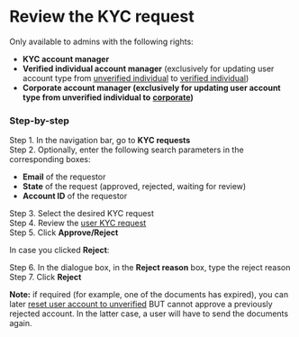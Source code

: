 # Review the KYC request

Only available to admins with the following rights:

* **KYC account manager**
* **Verified individual account manager** \(exclusively for updating user account type from [unverified individual](../../user-guide/types-of-accounts/unverified-account.md) to [verified individual](../../user-guide/types-of-accounts/verified-individual-account-general.md)\)
* **Corporate account manager \(exclusively for updating user account type from unverified individual to** [**corporate**](../../user-guide/types-of-accounts/corporate-account.md)**\)**

### Step-by-step

Step 1. In the navigation bar, go to **KYC requests**  
Step 2. Optionally, enter the following search parameters in the corresponding boxes:

* **Email** of the requestor
* **State** of the request \(approved, rejected, waiting for review\)
* **Account ID** of the requestor

Step 3. Select the desired KYC request  
Step 4. Review the [user KYC request](user-kyc-request.md)  
Step 5. Click **Approve/Reject**

In case you clicked **Reject**:

Step 6. In the dialogue box, in the **Reject reason** box, type the reject reason  
Step 7. Click **Reject**

**Note:** if required \(for example, one of the documents has expired\), you can later [reset user account to unverified](reset-user-account-to-unverified.md) BUT cannot approve a previously rejected account. In the latter case, a user will have to send the documents again.  


